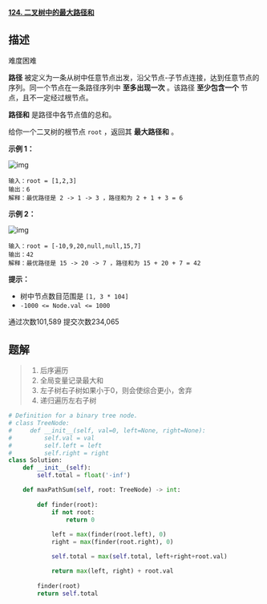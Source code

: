 #### [124. 二叉树中的最大路径和](https://leetcode-cn.com/problems/binary-tree-maximum-path-sum/)

## 描述

难度困难

**路径** 被定义为一条从树中任意节点出发，沿父节点-子节点连接，达到任意节点的序列。同一个节点在一条路径序列中 **至多出现一次** 。该路径 **至少包含一个** 节点，且不一定经过根节点。

**路径和** 是路径中各节点值的总和。

给你一个二叉树的根节点 `root` ，返回其 **最大路径和** 。

 

**示例 1：**

![img](https://assets.leetcode.com/uploads/2020/10/13/exx1.jpg)

```
输入：root = [1,2,3]
输出：6
解释：最优路径是 2 -> 1 -> 3 ，路径和为 2 + 1 + 3 = 6
```

**示例 2：**

![img](https://assets.leetcode.com/uploads/2020/10/13/exx2.jpg)

```
输入：root = [-10,9,20,null,null,15,7]
输出：42
解释：最优路径是 15 -> 20 -> 7 ，路径和为 15 + 20 + 7 = 42
```

 

**提示：**

- 树中节点数目范围是 `[1, 3 * 104]`
- `-1000 <= Node.val <= 1000`

通过次数101,589 提交次数234,065



## 题解

> 1. 后序遍历
> 2. 全局变量记录最大和
> 3. 左子树右子树如果小于0，则会使综合更小，舍弃
> 4. 递归遍历左右子树

```python
# Definition for a binary tree node.
# class TreeNode:
#     def __init__(self, val=0, left=None, right=None):
#         self.val = val
#         self.left = left
#         self.right = right
class Solution:
    def __init__(self):
        self.total = float('-inf')

    def maxPathSum(self, root: TreeNode) -> int:
        
        def finder(root):
            if not root:
                return 0
            
            left = max(finder(root.left), 0)
            right = max(finder(root.right), 0)

            self.total = max(self.total, left+right+root.val)

            return max(left, right) + root.val
        
        finder(root)
        return self.total
```

